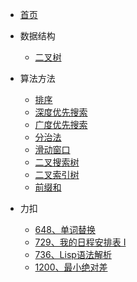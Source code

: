 * [首页](home.md)
* 数据结构
    * [二叉树](datastruct/bTree.md)

* 算法方法
    * [排序](method/sort.md)
    * [深度优先搜索](method/dfs.md)
    * [广度优先搜索](method/bfs.md)
    * [分治法](method/dac.md)
    * [滑动窗口](method/window.md)
    * [二叉搜索树](method/bst.md)
    * [二叉索引树](method/bit.md)
    * [前缀和](method/ps.md)

* 力扣
    * [648、单词替换](leetcode/648单词替换_readme.md)
    * [729、我的日程安排表 I](leetcode/729我的日程安排表I_readme.md)
    * [736、Lisp语法解析](leetcode/736Lisp语法解析_readme.md)
    * [1200、最小绝对差](leetcode/1200最小绝对差_readme.md)
